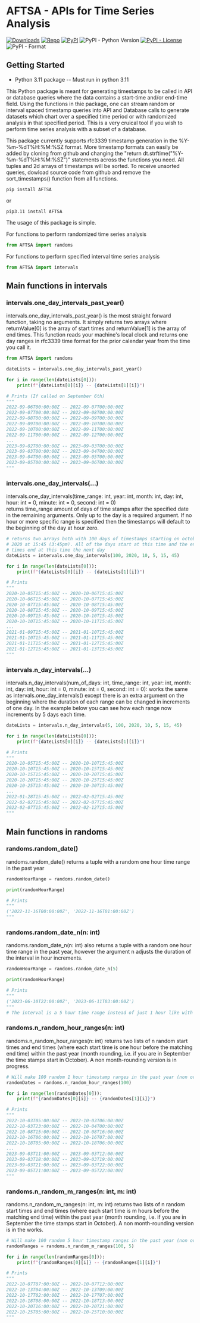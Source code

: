 # AFTSA - APIs for Time Series Analysis

[//]: # (badges)
[![Downloads](https://static.pepy.tech/badge/AFTSA)](https://www.pepy.tech/projects/AFTSA)
[![Repo](https://img.shields.io/badge/repo-github-brightgreen)](https://github.com/colbyeagan/AFTSA)
[![PyPI](https://img.shields.io/pypi/v/AFTSA)](https://pypi.org/project/AFTSA/#history)
![PyPI - Python Version](https://img.shields.io/pypi/pyversions/AFTSA)
[![PyPI - License](https://img.shields.io/pypi/l/AFTSA)](LICENSE.txt)
![PyPI - Format](https://img.shields.io/pypi/format/AFTSA)


## Getting Started

- Python 3.11 package -- Must run in python 3.11

This Python package is meant for generating timestamps to be called in API or database queries where the data contains a start-time and/or end-time field. Using the functions in thie package, one can stream random or interval spaced timestamp queries into API and Database calls to generate datasets which chart over a specified time period or with randomized analysis in that specified period. This is a very cruical tool if you wish to perform time series analysis with a subset of a database.  

This package currently supports rfc3339 timestamp generation in the %Y-%m-%dT%H:%M:%SZ format. More timestamp formats can easily be added by cloning from github and changing the "return dt.strftime("%Y-%m-%dT%H:%M:%SZ")" statements across the functions you need. 
All tuples and 2d arrays of timestamps will be sorted. To receive unsorted queries, dowload source code from github and remove the sort_timestamps() function from all functions.  

```
pip install AFTSA  
```
or  
```
pip3.11 install AFTSA
```

The usage of this package is simple.   

For functions to perform randomized time series analysis
```python
from AFTSA import randoms
```   


For functions to perform specified interval time series analysis
```python
from AFTSA import intervals
```  
 

## Main functions in intervals  

### intervals.one_day_intervals_past_year()

intervals.one_day_intervals_past_year() is the most straight forward function, taking no arguments. It 
simply returns two arrays where returnValue[0] is the array of start times and returnValue[1] is the array of end times. This function reads your machine's local clock and returns one day ranges in rfc3339 time format for the prior calendar year from the time you call it.
```python
from AFTSA import randoms

dateLists = intervals.one_day_intervals_past_year()

for i in range(len(dateLists[0])):
    print(f"{dateLists[0][i]} -- {dateLists[1][i]}")

# Prints (If called on September 6th)
"""
2022-09-06T00:00:00Z -- 2022-09-07T00:00:00Z
2022-09-07T00:00:00Z -- 2022-09-08T00:00:00Z
2022-09-08T00:00:00Z -- 2022-09-09T00:00:00Z
2022-09-09T00:00:00Z -- 2022-09-10T00:00:00Z
2022-09-10T00:00:00Z -- 2022-09-11T00:00:00Z
2022-09-11T00:00:00Z -- 2022-09-12T00:00:00Z
...
2023-09-02T00:00:00Z -- 2023-09-03T00:00:00Z
2023-09-03T00:00:00Z -- 2023-09-04T00:00:00Z
2023-09-04T00:00:00Z -- 2023-09-05T00:00:00Z
2023-09-05T00:00:00Z -- 2023-09-06T00:00:00Z
"""
```

### intervals.one_day_intervals(...)

intervals.one_day_intervals(time_range: int, year: int, month: int, day: int, hour: int = 0, minute: int = 0, second: int = 0)  
returns time_range amount of days of time stamps after the specified date in the remaining arguments. Only up to the day is a required argument. If no hour or more specific range is specified then the timestamps will default to the beginning of the day at hour zero.  
```python
# returns two arrays both with 100 days of timestamps starting on october 5th 
# 2020 at 15:45 (3:45pm). All of the days start at this time and the end 
# times end at this time the next day
dateLists = intervals.one_day_intervals(100, 2020, 10, 5, 15, 45)

for i in range(len(dateLists[0])):
    print(f"{dateLists[0][i]} -- {dateLists[1][i]}")

# Prints
"""
2020-10-05T15:45:00Z -- 2020-10-06T15:45:00Z
2020-10-06T15:45:00Z -- 2020-10-07T15:45:00Z
2020-10-07T15:45:00Z -- 2020-10-08T15:45:00Z
2020-10-08T15:45:00Z -- 2020-10-09T15:45:00Z
2020-10-09T15:45:00Z -- 2020-10-10T15:45:00Z
2020-10-10T15:45:00Z -- 2020-10-11T15:45:00Z
...
2021-01-09T15:45:00Z -- 2021-01-10T15:45:00Z
2021-01-10T15:45:00Z -- 2021-01-11T15:45:00Z
2021-01-11T15:45:00Z -- 2021-01-12T15:45:00Z
2021-01-12T15:45:00Z -- 2021-01-13T15:45:00Z
"""
```

### intervals.n_day_intervals(...)

intervals.n_day_intervals(num_of_days: int, time_range: int, year: int, month: int, day: int, hour: int = 0, minute: int = 0, second: int = 0): works the same as intervals.one_day_intervals() except there is an extra argument on the beginning where the duration of each range can be changed in increments of one day. In the example below you can see how each range now increments by 5 days each time.

```python
dateLists = intervals.n_day_intervals(5, 100, 2020, 10, 5, 15, 45)

for i in range(len(dateLists[0])):
    print(f"{dateLists[0][i]} -- {dateLists[1][i]}")

# Prints
"""
2020-10-05T15:45:00Z -- 2020-10-10T15:45:00Z
2020-10-10T15:45:00Z -- 2020-10-15T15:45:00Z
2020-10-15T15:45:00Z -- 2020-10-20T15:45:00Z
2020-10-20T15:45:00Z -- 2020-10-25T15:45:00Z
2020-10-25T15:45:00Z -- 2020-10-30T15:45:00Z
...
2022-01-28T15:45:00Z -- 2022-02-02T15:45:00Z
2022-02-02T15:45:00Z -- 2022-02-07T15:45:00Z
2022-02-07T15:45:00Z -- 2022-02-12T15:45:00Z
"""
```

## Main functions in randoms

### randoms.random_date()

randoms.random_date() returns a tuple with a random one hour time range in the past year
```python
randomHourRange = randoms.random_date()

print(randomHourRange)

# Prints
"""
('2022-11-16T00:00:00Z', '2022-11-16T01:00:00Z')
"""
```

### randoms.random_date_n(n: int)

randoms.random_date_n(n: int) also returns a tuple with a random one hour time range in the past year, however the argument n adjusts the duration of the interval in hour increments. 
```python
randomHourRange = randoms.random_date_n(5)

print(randomHourRange)

# Prints
"""
('2023-06-10T22:00:00Z', '2023-06-11T03:00:00Z')
"""
# The interval is a 5 hour time range instead of just 1 hour like with randoms.random_date()
```

### randoms.n_random_hour_ranges(n: int)

randoms.n_random_hour_ranges(n: int) returns two lists of n random start times and end times (where each start time is one hour before the matching end time) within the past year (month rounding, i.e. if you are in September the time stamps start in October). A non month-rounding version is in progress.

```python
# Will make 100 random 1 hour timestamp ranges in the past year (non overlapping)
randomDates = randoms.n_random_hour_ranges(100)

for i in range(len(randomDates[0])):
    print(f"{randomDates[0][i]} -- {randomDates[1][i]}")

# Prints
"""
2022-10-03T05:00:00Z -- 2022-10-03T06:00:00Z
2022-10-03T23:00:00Z -- 2022-10-04T00:00:00Z
2022-10-08T15:00:00Z -- 2022-10-08T16:00:00Z
2022-10-16T06:00:00Z -- 2022-10-16T07:00:00Z
2022-10-18T05:00:00Z -- 2022-10-18T06:00:00Z
...
2023-09-03T11:00:00Z -- 2023-09-03T12:00:00Z
2023-09-03T18:00:00Z -- 2023-09-03T19:00:00Z
2023-09-03T21:00:00Z -- 2023-09-03T22:00:00Z
2023-09-05T21:00:00Z -- 2023-09-05T22:00:00Z
"""
```

### randoms.n_random_m_ranges(n: int, m: int)

randoms.n_random_m_ranges(n: int, m: int) returns two lists of n random start times and end times (where each start time is m hours before the matching end time) within the past year (month rounding, i.e. if you are in September the time stamps start in October). A non month-rounding version is in the works.


```python
# Will make 100 random 5 hour timestamp ranges in the past year (non overlapping)
randomRanges = randoms.n_random_m_ranges(100, 5)

for i in range(len(randomRanges[0])):
    print(f"{randomRanges[0][i]} -- {randomRanges[1][i]}")

# Prints
"""
2022-10-07T07:00:00Z -- 2022-10-07T12:00:00Z
2022-10-13T04:00:00Z -- 2022-10-13T09:00:00Z
2022-10-17T02:00:00Z -- 2022-10-17T07:00:00Z
2022-10-18T08:00:00Z -- 2022-10-18T13:00:00Z
2022-10-20T16:00:00Z -- 2022-10-20T21:00:00Z
2022-10-25T05:00:00Z -- 2022-10-25T10:00:00Z
"""
```
